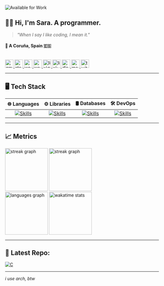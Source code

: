 ![Available for Work](https://img.shields.io/badge/Available%20for%20Work-Yes-brightgreen)

## 👩‍💻 Hi, I'm Sara. A programmer.

> *"When I say I like coding, I mean it."*

#### 📍 A Coruña, Spain 🇪🇸

<br>

<div align="left">
  
  <a href="mailto:hello@saragarcia.dev" target="_blank">
    <img src="https://img.shields.io/static/v1?message=Email&logo=gmail&label=&color=D14836&logoColor=white&labelColor=&style=for-the-badge" height="27" alt="gmail logo"  />
  </a>
  <a href="https://stackoverflow.com/users/14369848/saragarcia6123" target="_blank">
    <img src="https://img.shields.io/static/v1?message=Stove&logo=stackoverflow&label=&color=CE7816&logoColor=white&style=for-the-badge" height="27" alt="stackoverflow logo"  />
  </a>
  <a href="https://wakatime.com/@saragarcia6123" target="_blank">
    <img src="https://img.shields.io/static/v1?message=WakaTime&logo=wakatime&label=&color=ecd000&logoColor=gray&style=for-the-badge" height="27" alt="wakatime logo"  />
  </a>
  <a href="https://saragarcia.dev" target="_blank">
    <img src="https://img.shields.io/static/v1?message=Website&logo=htmx&label=&color=338e4a&logoColor=white&style=for-the-badge" height="27" alt="website"  />
  </a>
  <a href="https://linktree.com/saragarcia6123" target="_blank">
    <img src="https://img.shields.io/static/v1?message=Linktree&logo=linktree&label=&color=1db9b6&logoColor=white&style=for-the-badge" height="27" alt="linktree logo"  />
  </a>
  <a href="https://www.linkedin.com/in/saragarcia6123" target="_blank">
    <img src="https://img.shields.io/static/v1?message=LinkedIn&logo=indeed&label=&color=0077B5&logoColor=white&style=for-the-badge" height="27" alt="linkedin logo"  />
  </a>
  <a href="https://discordapp.com/users/310691895799971862" target="_blank">
    <img src="https://img.shields.io/static/v1?message=Discord&logo=discord&label=&color=7289DA&logoColor=white&style=for-the-badge" height="27" alt="discord logo"  />
  </a>
  <a href="https://medium.com/@saragarcia6123" target="_blank">
    <img src="https://img.shields.io/static/v1?message=Medium&logo=medium&label=&color=8c80b9&logoColor=white&style=for-the-badge" height="27" alt="medium logo"  />
  </a>
  <a href="https://x.com/SaraGarcia6123" target="_blank">
    <img src="https://img.shields.io/static/v1?message=Twitter&logo=x&label=&color=3f426a&logoColor=white&labelColor=&style=for-the-badge" height="27" alt="twitter logo"  />
  </a>
</div>

---

## 🖥️ Tech Stack 

| 🌐 **Languages**                                                                                         | ⚙️ **Libraries**                                                                                                   | 🛢️ **Databases**                                                                            | 🛠️ **DevOps** |
|:--------------------------------------------------------------------------------------------------------:|:----------------------------------------------------------------------------------------------------------------:|:-------------------------------------------------------------------------------------------:|:-------------:|
| [![Skills](https://skillicons.dev/icons?i=python,bash,typescript)](https://skillicons.dev) | [![Skills](https://skillicons.dev/icons?i=fastapi,react,tailwind)](https://skillicons.dev)                               | [![Skills](https://skillicons.dev/icons?i=postgresql,mysql,mongodb)](https://skillicons.dev) | [![Skills](https://skillicons.dev/icons?i=linux,docker,gcp)](https://skillicons.dev) |

---

## 📈 Metrics

<div align="left">
    <img src="https://streak-stats.demolab.com?user=saragarcia6123&locale=en&mode=daily&theme=dark&hide_border=true&border_radius=5&order=3&hide_total_contributions=true" height="140" alt="streak graph"  />
    <img src="https://streak-stats.demolab.com?user=saragarcia6123&locale=en&mode=weekly&theme=dark&hide_border=true&border_radius=5&order=3&hide_longest_streak=true" height="140" alt="streak graph"  />
</div>
<div align="left"><img src="https://github-readme-stats.vercel.app/api/top-langs?username=saragarcia6123&locale=en&layout=compact&langs_count=6&theme=dark&hide_border=true&cache_seconds=21600" height="140" alt="languages graph" />
    <img src="https://github-readme-stats.vercel.app/api/wakatime?username=saragarcia6123&theme=dark&hide_border=true&langs_count=4&cache_seconds=21600" alt="wakatime stats" height="140" />
</div>

---

## 🎯 Latest Repo:

[![C](https://github-readme-stats.vercel.app/api/pin/?username=saragarcia6123&repo=c-learning&theme=dark&hide_border=true&description_lines_count=2)](https://github.com/saragarcia6123/c-learning)

---

*i use arch, btw*
